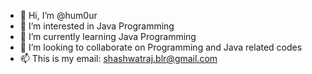 - 👋 Hi, I’m @hum0ur
- 👀 I’m interested in Java Programming
- 🌱 I’m currently learning Java Programming
- 💞️ I’m looking to collaborate on Programming and Java related codes
- 📫 This is my email: shashwatraj.blr@gmail.com
